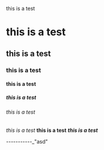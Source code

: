 this is a test

# this is a test

## this is a test

### this is a test

#### this is a test

##### this is a test

###### this is a test

<!-- ignore comments -->

_this is a test_
**this is a test**
**_this is a test_**

<!-- this should be ignored  -->

-----------\_"asd"

